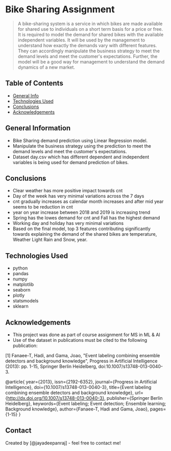 # Bike Sharing Assignment
> A bike-sharing system is a service in which bikes are made available for shared use to individuals on a short term basis for a price or free. It is required to model the demand for shared bikes with the available independent variables. It will be used by the management to understand how exactly the demands vary with different features. They can accordingly manipulate the business strategy to meet the demand levels and meet the customer's expectations. Further, the model will be a good way for management to understand the demand dynamics of a new market. 


## Table of Contents
* [General Info](#general-information)
* [Technologies Used](#technologies-used)
* [Conclusions](#conclusions)
* [Acknowledgements](#acknowledgements)


## General Information
- Bike Sharing demand prediction using Linear Regression model.
- Manipulate the business strategy using the prediction to meet the demand levels and meet the customer's expectations.
- Dataset day.csv which has different dependent and independent variables is being used for demand prediction of bikes.


## Conclusions
- Clear weather has more positive impact towards cnt
- Day of the week has very minimal variations across the 7 days
- cnt gradually increases as calendar month increases and after mid year seems to be reduction in cnt
- year on year increase between 2018 and 2019 is increasing trend
- Spring has the lowes demand for cnt and Fall has the highest demand
- Working day and holiday has very minimal variations
- Based on the final model, top 3 features contributing significantly towards explaining the demand of the shared bikes are temperature, Weather Light Rain and Snow, year.

## Technologies Used
- python
- pandas
- numpy
- matplotlib
- seaborn
- plotly
- statsmodels
- sklearn


## Acknowledgements
- This project was done as part of course assignment for MS in ML & AI
- Use of the dataset in publications must be cited to the following publication:

[1] Fanaee-T, Hadi, and Gama, Joao, "Event labeling combining ensemble detectors and background knowledge", Progress in Artificial Intelligence (2013): pp. 1-15, Springer Berlin Heidelberg, doi:10.1007/s13748-013-0040-3.

@article{
	year={2013},
	issn={2192-6352},
	journal={Progress in Artificial Intelligence},
	doi={10.1007/s13748-013-0040-3},
	title={Event labeling combining ensemble detectors and background knowledge},
	url={http://dx.doi.org/10.1007/s13748-013-0040-3},
	publisher={Springer Berlin Heidelberg},
	keywords={Event labeling; Event detection; Ensemble learning; Background knowledge},
	author={Fanaee-T, Hadi and Gama, Joao},
	pages={1-15}
} 


## Contact
Created by [@jayadeepanraj] - feel free to contact me!